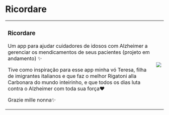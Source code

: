 # Ricordare
<div>
<table border="0">
  <tr>
    <td>
    <h3> Ricordare</h3>
<p>Um app para ajudar cuidadores de idosos com Alzheimer a gerenciar os mendicamentos de seus pacientes (projeto em andamento) ✨</p> 
<p>Tive como inspiração para esse app minha vó Teresa, filha de imigrantes italianos e que faz o melhor Rigatoni alla Carbonara do mundo inteirinho, e que todos os dias luta contra o Alzheimer com toda sua força❤️</p>
<p>Grazie mille nonna✨</p>
    </td>
    <td>
    <img src="street.png">
    </td>
  </tr>
</table>
